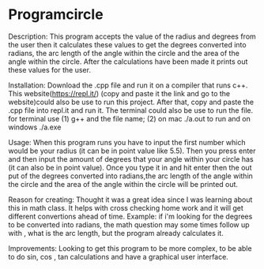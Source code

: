 # Programcircle

Description: This program accepts the value of the radius and degrees from the user
             then it calculates these values to get the degrees converted into radians,
             the arc length of the angle within the circle and the area of the angle
             within the circle. After the calculations have been made it prints out these
             values for the user.

Installation: Download the .cpp file and run it on a compiler that runs c++. This website(https://repl.it/) (copy and paste it the link and go to the website)could also be use to run this project. After that, copy and paste the .cpp file into repl.it and run it. The terminal could also be use to run the file. for terminal use (1) g++ and the file name; (2) on mac ./a.out to run and on windows ./a.exe

Usage: When this program runs you have to input the first number which would be your radius (it can be in point value like 5.5). Then you press enter and then input the amount of degrees that your angle within your circle has (it can also be in point value). Once you type it in and hit enter then the out put of  the degrees converted into radians,the arc length of the angle within the circle and the area of the angle within the circle will be printed out.


Reason for creating: Thought it was a great idea since I was learning about this in math class. It helps with cross checking home work and it will get different convertions ahead of time. Example: if i'm looking for the degrees to be converted into radians, the math question may some times follow up with , what is the arc length, but the program already calculates it. 


Improvements: Looking to get this program to be more complex, to be able to do sin, cos , tan calculations and have a graphical user interface. 
